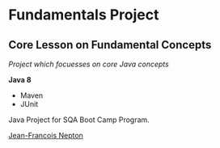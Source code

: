 # Fundamentals Project
## Core Lesson on Fundamental Concepts

*Project which focuesses on core Java concepts*

**Java 8**

* Maven
* JUnit

Java Project for SQA Boot Camp Program. 

[Jean-Francois Nepton](http://sqasolution.com)
